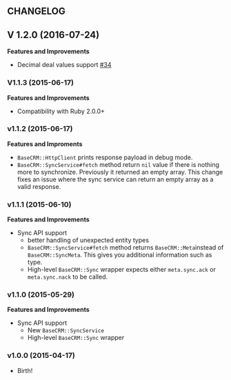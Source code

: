 ## CHANGELOG

## V 1.2.0 (2016-07-24)

**Features and Improvements**

* Decimal deal values support [#34](https://github.com/basecrm/basecrm-ruby/pull/34)

### V1.1.3 (2015-06-17)

**Features and Improvements**

* Compatibility with Ruby 2.0.0+

### v1.1.2 (2015-06-17)

**Features and Improments**

* `BaseCRM::HttpClient` prints response payload in debug mode.
* `BaseCRM::SyncService#fetch` method return `nil` value if there is nothing more to synchronize. Previously it returned an empty array. This change fixes an issue where the sync service can return an empty array as a valid response.

### v1.1.1 (2015-06-10)

**Features and Improvements**

* Sync API support
  * better handling of unexpected entity types
  * `BaseCRM::SyncService#fetch` method returns `BaseCRM::Meta`instead of `BaseCRM::SyncMeta`. 
    This gives you additional information such as type. 
  * High-level `BaseCRM::Sync` wrapper expects either `meta.sync.ack` or `meta.sync.nack` to be called.

### v1.1.0 (2015-05-29)

**Features and Improvements**

* Sync API support
  * New `BaseCRM::SyncService`
  * High-level `BaseCRM::Sync` wrapper

### v1.0.0 (2015-04-17)

* Birth!
